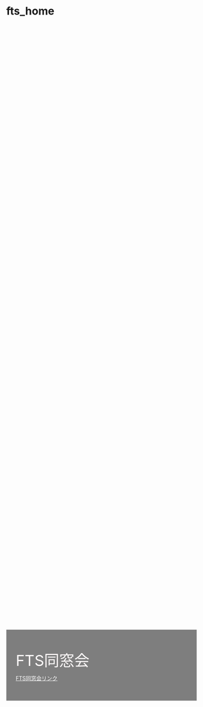 # fts_home
<!DOCTYPE html>
<!-- saved from url=(0054)https://naoyu.net/sample/scroll-background-fadein.html -->
<html lang="ja"><head><meta http-equiv="Content-Type" content="text/html; charset=UTF-8">

<title>Scroll Background Fadein | naoyu.net</title>
<meta name="viewport" content="width=device-width, initial-scale=1.0, user-scalable=no">
<!-- Global site tag (gtag.js) - Google Analytics -->
<script async src="https://www.googletagmanager.com/gtag/js?id=UA-10603270-10">
</script>
<script>
  window.dataLayer = window.dataLayer || [];
  function gtag(){dataLayer.push(arguments);}
  gtag('js', new Date());

  gtag('config', 'UA-10603270-10');
</script>
<script src="https://ajax.googleapis.com/ajax/libs/jquery/2.2.0/jquery.min.js">
</script>
<style>
/* init */
.background {
    top: 0;
    left: 0;
    right: 0;
    height: 100%;
    position: fixed;
    background-position: center center;
    opacity: 0;
-webkit-background-size: cover;
        background-size: cover;
-webkit-transition: all 0.5s ease 0s;
   -moz-transition: all 0.5s ease 0s;
        transition: all 0.5s ease 0s;
}
.show .background { opacity: 1;}
.contents .wrap {
    padding: 40vh 0 60vh;
    position: relative;
    z-index: 2;
}
  p {
color: #fffafa;
font-size: 1.5em;
 }
<!--
 .red {color:#ff0000;}
 .grey {color:#999999;}
 .snow {color:#fffafa;}
 .yellow {color:#ff0000; background:#ffff00;}
 .blue {color:#0000ff;}
 .white {color:#ffffff; blinking;}
 .waku {border:2px dotted #99cc66;
　　　　　　line-height: 200%;
　　　　　　padding: 10px;}
 -->
/* design*/
#content01_bg {background-image: url(https://torokoid.github.io/fts/20180614_01.JPG);}
#content02_bg {background-image: url(https://torokoid.github.io/fts_furuhashi/20181115_29.JPG);}
#content03_bg {background-image: url(https://torokoid.github.io/fts_furuhashi/20190417_002.jpg);}
<!--
#content04_bg {background-image: url(https://torokoid.github.io/mahoroba/6754.JPG);}
#content05_bg {background-image: url(https://torokoid.github.io/mahoroba/283.JPG);}
#content06_bg {background-image: url(https://torokoid.github.io/mahoroba/454.JPG);}   
#content07_bg {background-image: url(https://torokoid.github.io/mahoroba_2018/20180810_097.JPG);}
#content08_bg {background-image: url(https://torokoid.github.io/mahoroba_2019/20190809_068.JPG);}
-->

/*
#content01 .wrap { background-color: rgba(255,0,0,0.2);}
#content02 .wrap { background-color: rgba(0,255,0,0.2);}
#content03 .wrap { background-color: rgba(0,0,255,0.2);}
#content04 .wrap { background-color: rgba(255,0,0,0.2);}
#content05 .wrap { background-color: rgba(0,255,0,0.2);}
#content06 .wrap { background-color: rgba(0,0,255,0.2);}
#content07 .wrap { background-color: rgba(255,0,0,0.2);}
*/

#content01 .wrap { background-color: rgba(0,0,0,0);}
#content02 .wrap { background-color: rgba(0,0,0,0);}
#content03 .wrap { background-color: rgba(0,0,0,0);}
#content04 .wrap { background-color: rgba(0,0,0,0);}
#content05 .wrap { background-color: rgba(0,0,0,0);}
#content06 .wrap { background-color: rgba(0,0,0,0);}
#content07 .wrap { background-color: rgba(0,0,0,0);}
#content08 .wrap { background-color: rgba(0,0,0,0);}

.text-box {
    padding: 50px 25px;
    max-width: 640px;
    background-color: rgba(0,0,0,0.5);
    color: #fff;
}
#content02 .text-box {
    margin-left: auto;
}
#content04 .text-box {
    margin-left: auto;
}
#content06 .text-box {
    margin-left: auto;
}
#content08 .text-box {
    margin-left: auto;
}
.text-box .catch {
    margin: 0 0 10px;
    font-size: 40px;
}
.text-box .copy {
    margin: 0;
    line-height: 2;
}
a{color: #fff;}
    
</style>
<link rel="preload" href="f.txt" as="script">
    <script type="text/javascript" src="f.txt"></script>
    <link rel="preload" href="f.txt" as="script">
    <script type="text/javascript" src="f.txt"></script>
    <link rel="preload" href="https://pagead2.googlesyndication.com/pagead/js/r20190424/r20190131/show_ads_impl.js" as="script">
    </head>
<body>
<section id="contents">
    <div id="content01" class="contents show">
        <div id="content01_bg" class="background"></div>
        <div class="wrap">
            <div class="text-box">
                <p class="catch">FTS同窓会<!--&ensp;&ensp;&ensp;&ensp;<img src="https://torokoid.github.io/fts/QR_mahoroba_home.png" alt="アクセス用QRコード" width="80">--></p>
                <a href="https://torokoid.github.io/fts/">FTS同窓会リンク</a>
            </div>
        </div>
    </div><!-- content01 -->
    <div id="content02" class="contents">
        <div id="content02_bg" class="background"></div>
        <div class="wrap">
            <div class="text-box">
                <p class="catch">古橋さんご卒業記念</p>
                <a href="https://torokoid.github.io/fts_furuhashi/">古橋さんご卒業記念リンク</a>
            </div>
        </div>
    </div><!-- content02 -->
    <div id="content03" class="contents">
        <div id="content03_bg" class="background"></div>
        <div class="wrap">
            <div class="text-box">
                <p class="catch">伊藤さん、矢口さん、小林実さん合同ご卒業記念</p>
                <a href="https://torokoid.github.io/fts_ito/">伊藤さん、矢口さん、小林実さん合同ご卒業記念リンク</a>
             </div>
        </div>
    </div><!-- content03 -->
<!--
<div id="content04" class="contents">
        <div id="content04_bg" class="background"></div>
        <div class="wrap">
            <div class="text-box">
                <p class="catch">2015年まほろば</p>
                <a href="https://torokoid.github.io/mahoroba_2015/">2015年まほろばHPリンク</a>
             </div>
        </div>
    </div><!-- content04 -->
<!--
<div id="content05" class="contents">
        <div id="content05_bg" class="background"></div>
        <div class="wrap">
            <div class="text-box">
                <p class="catch">2016年まほろば</p>
                <a href="https://torokoid.github.io/mahoroba_2016/">2016年まほろばHPリンク</a>
            </div>
        </div> 
    </div><!-- content05 -->
<!--
<div id="content06" class="contents">
        <div id="content06_bg" class="background"></div>
        <div class="wrap">
            <div class="text-box">
                <p class="catch">2017年まほろば</p>
                <a href="https://torokoid.github.io/mahoroba_2017/">2017年まほろばHPリンク</a>
            </div>
        </div> 
    </div><!-- content06 -->
<!--
<div id="content07" class="contents">
        <div id="content07_bg" class="background"></div>
        <div class="wrap">
            <div class="text-box">
                <p class="catch">2018年まほろば</p>
                <a href="https://torokoid.github.io/mahoroba_2018/">2018年まほろばHPリンク</a>
            </div>
        </div> 
    </div><!-- content07 -->
<!--
<div id="content08" class="contents">
        <div id="content08_bg" class="background"></div>
        <div class="wrap">
            <div class="text-box">
                <p class="catch">2019年まほろば</p>
                <a href="https://torokoid.github.io/mahoroba_2019/">2019年まほろばHPリンク</a>
            </div>
        </div> 
    </div><!-- content08 -->

<!--
                <div class="ad" style="text-align: center;">
                <script async="" src="./Scroll_files/f.txt"></script>
                -->
                <!-- naoyunet sampleページ -->
                <!--
                <ins class="adsbygoogle" style="display: block; height: 59px; width: 640px;" data-ad-client="ca-pub-7408088410773034" data-ad-slot="5732846980" data-ad-format="auto" data-full-width-responsive="true" data-adsbygoogle-status="done"><ins id="aswift_1_expand" style="display: inline-table; border: none; height: 59px; margin: 0px; padding: 0px; position: relative; visibility: visible; width: 640px; background-color: transparent;"><ins id="aswift_1_anchor" style="display: block; border: none; height: 59px; margin: 0px; padding: 0px; position: relative; visibility: visible; width: 640px; background-color: transparent; overflow: hidden;"><iframe width="640" height="59" frameborder="0" marginwidth="0" marginheight="0" vspace="0" hspace="0" allowtransparency="true" scrolling="no" allowfullscreen="true" onload="var i=this.id,s=window.google_iframe_oncopy,H=s&amp;&amp;s.handlers,h=H&amp;&amp;H[i],w=this.contentWindow,d;try{d=w.document}catch(e){}if(h&amp;&amp;d&amp;&amp;(!d.body||!d.body.firstChild)){if(h.call){setTimeout(h,0)}else if(h.match){try{h=s.upd(h,i)}catch(e){}w.location.replace(h)}}" id="aswift_1" name="aswift_1" style="left: 0px; position: absolute; top: 0px; border: 0px; width: 640px; height: 59px;" src="./Scroll_files/saved_resource.html"></iframe></ins></ins></ins>
                -->
                <script>
                (adsbygoogle = window.adsbygoogle || []).push({});
                </script>
                </div>
<!-- フッタ -->
 <footer>
 <span class="white">Copyright 2019/07/07 Torokoid</span>
 </footer>
            </div>
        </div>
    </div>
</section>

<script>
$(function(){
    $('.contents').each(function(i, elem){
        var contentsPOS = $(elem).offset().top;
        $(window).on('load scroll resize', function(){
            var winHeight = $(window).height();
            var scrollTop = $(window).scrollTop();
            var showClass = 'show';
            var timing = 100;
            if (scrollTop >= contentsPOS - winHeight + timing){
              $(elem).addClass(showClass);
            } else {
              $(elem).removeClass(showClass);
            }
        });
    });
});
</script>


<ins class="adsbygoogle adsbygoogle-noablate" data-adsbygoogle-status="done" style="display: none !important;"><ins id="aswift_0_expand" style="display:inline-table;border:none;height:0px;margin:0;padding:0;position:relative;visibility:visible;width:0px;background-color:transparent;"><ins id="aswift_0_anchor" style="display:block;border:none;height:0px;margin:0;padding:0;position:relative;visibility:visible;width:0px;background-color:transparent;"><iframe frameborder="0" marginwidth="0" marginheight="0" vspace="0" hspace="0" allowtransparency="true" scrolling="no" allowfullscreen="true" onload="var i=this.id,s=window.google_iframe_oncopy,H=s&amp;&amp;s.handlers,h=H&amp;&amp;H[i],w=this.contentWindow,d;try{d=w.document}catch(e){}if(h&amp;&amp;d&amp;&amp;(!d.body||!d.body.firstChild)){if(h.call){setTimeout(h,0)}else if(h.match){try{h=s.upd(h,i)}catch(e){}w.location.replace(h)}}" id="aswift_0" name="aswift_0" style="left:0;position:absolute;top:0;border:0px;width:0px;height:0px;" src="./Scroll_files/saved_resource(1).html"></iframe></ins></ins></ins><iframe id="google_osd_static_frame_1872476073822" name="google_osd_static_frame" style="display: none; width: 0px; height: 0px;" src="./Scroll_files/saved_resource(2).html"></iframe></body><iframe id="google_shimpl" style="display: none;" src="./Scroll_files/saved_resource(3).html"></iframe><iframe id="google_esf" name="google_esf" src="./Scroll_files/zrt_lookup.html" data-ad-client="ca-pub-7408088410773034" style="display: none;"></iframe>

<script type='text/javascript' src='https://torokoid.github.io/shiba/jquery.js?ver=1.12.4'></script>
<script src="https://torokoid.github.io/shiba/jquery.goup.min.js"></script>
<script src="https://torokoid.github.io/shiba/my.js"></script> 
